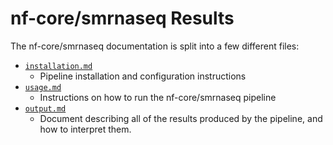 # nf-core/smrnaseq Results

The nf-core/smrnaseq documentation is split into a few different files:

* [`installation.md`](installation.md)
  * Pipeline installation and configuration instructions
* [`usage.md`](usage.md)
  * Instructions on how to run the nf-core/smrnaseq pipeline
* [`output.md`](output.md)
  * Document describing all of the results produced by the pipeline, and how to interpret them.
